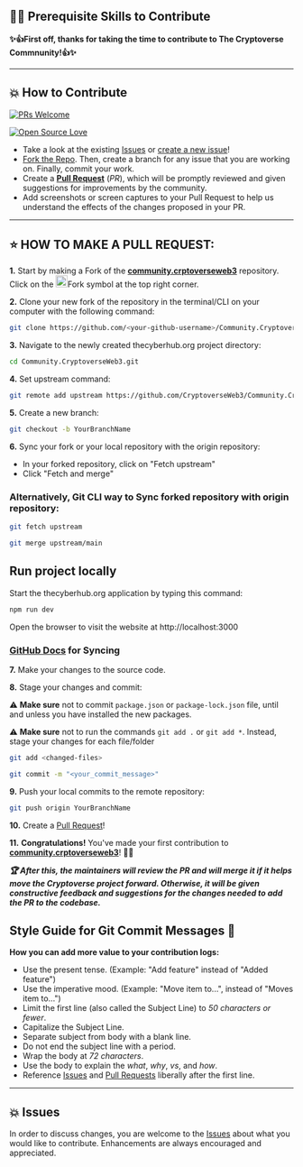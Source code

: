 ## 👨‍💻 Prerequisite Skills to Contribute

**✨👍First off, thanks for taking the time to contribute to The Cryptoverse Commnunity!👍✨**

---

## 💥 How to Contribute

[![PRs Welcome](https://img.shields.io/badge/PRs-welcome-brightgreen.svg?style=flat-square)](https://github.com/CryptoverseWeb3/Community.CryptoverseWeb3/pulls)

[![Open Source Love](https://badges.frapsoft.com/os/v1/open-source.png?v=103)](https://github.com/CryptoverseWeb3/Community.CryptoverseWeb3)

- Take a look at the existing [Issues](https://github.com/CryptoverseWeb3/Community.CryptoverseWeb3/issues) or [create a new issue](https://github.com/CryptoverseWeb3/Community.CryptoverseWeb3/issues/new/choose)!
- [Fork the Repo](https://github.com/CryptoverseWeb3/Community.CryptoverseWeb3/fork). Then, create a branch for any issue that you are working on. Finally, commit your work.
- Create a **[Pull Request](https://github.com/CryptoverseWeb3/Community.CryptoverseWeb3/compare)** (_PR_), which will be promptly reviewed and given suggestions for improvements by the community.
- Add screenshots or screen captures to your Pull Request to help us understand the effects of the changes proposed in your PR.

---

## ⭐ HOW TO MAKE A PULL REQUEST:

**1.** Start by making a Fork of the [**community.crptoverseweb3**](https://github.com/CryptoverseWeb3/Community.CryptoverseWeb3) repository. Click on the <a href="https://github.com/CryptoverseWeb3/Community.CryptoverseWeb3/fork"><img src="https://i.imgur.com/G4z1kEe.png" height="21" width="21"></a>Fork symbol at the top right corner.

**2.** Clone your new fork of the repository in the terminal/CLI on your computer with the following command:

```bash
git clone https://github.com/<your-github-username>/Community.CryptoverseWeb3.git
```

**3.** Navigate to the newly created thecyberhub.org project directory:

```bash
cd Community.CryptoverseWeb3.git

```

**4.** Set upstream command:

```bash
git remote add upstream https://github.com/CryptoverseWeb3/Community.CryptoverseWeb3.git

```

**5.** Create a new branch:
```bash
git checkout -b YourBranchName
```

**6.** Sync your fork or your local repository with the origin repository:
- In your forked repository, click on "Fetch upstream"
- Click "Fetch and merge"

### Alternatively, Git CLI way to Sync forked repository with origin repository:

```bash
git fetch upstream
```

```bash
git merge upstream/main
```

## Run project locally

Start the thecyberhub.org application by typing this command:
```bash
npm run dev
```
Open the browser to visit the website at http://localhost:3000


### [GitHub Docs](https://docs.github.com/en/github/collaborating-with-pull-requests/addressing-merge-conflicts/resolving-a-merge-conflict-on-github) for Syncing

**7.** Make your changes to the source code.

**8.** Stage your changes and commit:

⚠️ **Make sure** not to commit `package.json` or `package-lock.json` file, until and unless you have installed the new packages.

⚠️ **Make sure** not to run the commands `git add .` or `git add *`. Instead, stage your changes for each file/folder

```bash
git add <changed-files>
```

```bash
git commit -m "<your_commit_message>"
```

**9.** Push your local commits to the remote repository:

```bash
git push origin YourBranchName
```

**10.** Create a [Pull Request](https://help.github.com/en/github/collaborating-with-issues-and-pull-requests/creating-a-pull-request)!

**11.** **Congratulations!** You've made your first contribution to [**community.crptoverseweb3**](https://github.com/CryptoverseWeb3/Community.CryptoverseWeb3)! 🙌🏼

**_:trophy: After this, the maintainers will review the PR and will merge it if it helps move the Cryptoverse project forward. Otherwise, it will be given constructive feedback and suggestions for the changes needed to add the PR to the codebase._**


## Style Guide for Git Commit Messages :memo:

**How you can add more value to your contribution logs:**

- Use the present tense. (Example: "Add feature" instead of "Added feature")
- Use the imperative mood. (Example: "Move item to...", instead of "Moves item to...")
- Limit the first line (also called the Subject Line) to _50 characters or fewer_.
- Capitalize the Subject Line.
- Separate subject from body with a blank line.
- Do not end the subject line with a period.
- Wrap the body at _72 characters_.
- Use the body to explain the _what_, _why_, _vs_, and _how_.
- Reference [Issues](https://github.com/CryptoverseWeb3/Community.CryptoverseWeb3/issues) and [Pull Requests](https://github.com/CryptoverseWeb3/Community.CryptoverseWeb3/pulls) liberally after the first line.

---

## 💥 Issues

In order to discuss changes, you are welcome to the [Issues](https://github.com/CryptoverseWeb3/Community.CryptoverseWeb3/issues/) about what you would like to contribute. Enhancements are always encouraged and appreciated.
